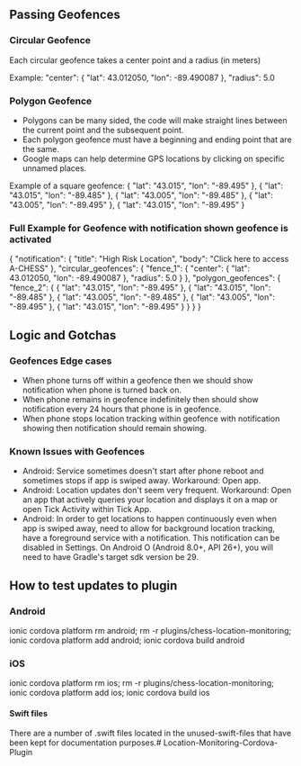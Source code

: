 ## Passing Geofences

### Circular Geofence
Each circular geofence takes a center point and a radius (in meters)

Example:
	"center": {
		"lat": 43.012050,
		"lon": -89.490087
	},
	"radius": 5.0

### Polygon Geofence
- Polygons can be many sided, the code will make straight lines between the current point and the subsequent point.
- Each polygon geofence must have a beginning and ending point that are the same.
- Google maps can help determine GPS locations by clicking on specific unnamed places.

Example of a square geofence:
	{ "lat": "43.015", "lon": "-89.495" },
	{ "lat": "43.015", "lon": "-89.485" },
	{ "lat": "43.005", "lon": "-89.485" },
	{ "lat": "43.005", "lon": "-89.495" },
	{ "lat": "43.015", "lon": "-89.495" }

### Full Example for Geofence with notification shown geofence is activated
{
	"notification": {
		"title": "High Risk Location",
		"body": "Click here to access A-CHESS"
	},
	"circular_geofences": {
		"fence_1": {
			"center": {
				"lat": 43.012050,
				"lon": -89.490087
			},
			"radius": 5.0
		}
	},
	"polygon_geofences": {
		"fence_2": {
			{ "lat": "43.015", "lon": "-89.495" },
			{ "lat": "43.015", "lon": "-89.485" },
			{ "lat": "43.005", "lon": "-89.485" },
			{ "lat": "43.005", "lon": "-89.495" },
			{ "lat": "43.015", "lon": "-89.495" }
		}
	}
}

## Logic and Gotchas
### Geofences Edge cases
- When phone turns off within a geofence then we should show notification when phone is turned back on.
- When phone remains in geofence indefinitely then should show notification every 24 hours that phone is in geofence.
- When phone stops location tracking within geofence with notification showing then notification should remain showing.

### Known Issues with Geofences
- Android: Service sometimes doesn't start after phone reboot and sometimes stops if app is swiped away. Workaround: Open app.
- Android: Location updates don't seem very frequent. Workaround: Open an app that actively queries your location and displays it on a map or open Tick Activity within Tick App.
- Android: In order to get locations to happen continuously even when app is swiped away, need to allow for background location tracking, have a foreground service with a notification. This notification can be disabled in Settings. On Android O (Android 8.0+, API 26+), you will need to have Gradle's target sdk version be 29.

## How to test updates to plugin
### Android
ionic cordova platform rm android; rm -r plugins/chess-location-monitoring; ionic cordova platform add android; ionic cordova build android

### iOS
ionic cordova platform rm ios; rm -r plugins/chess-location-monitoring; ionic cordova platform add ios; ionic cordova build ios

#### Swift files
There are a number of .swift files located in the unused-swift-files that have been kept for documentation purposes.# Location-Monitoring-Cordova-Plugin
